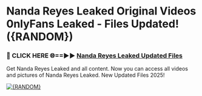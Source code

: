 # Nanda Reyes Leaked Original Videos 0nlyFans Leaked - Files Updated! ({RANDOM})

<h3>🔴 CLICK HERE 🌐==►► <a href="https://betterlinks.top/A2PfLJ" rel="nofollow">Nanda Reyes Leaked Updated Files</a></h3>

Get Nanda Reyes Leaked and all content. Now you can access all videos and pictures of Nanda Reyes Leaked. New Updated Files 2025!

[![{RANDOM}](https://i.imgur.com/ppqm5kG.gif)](https://betterlinks.top/A2PfLJ)